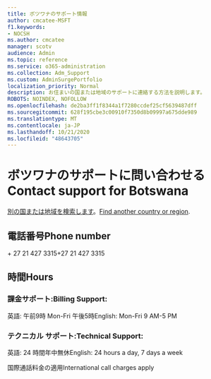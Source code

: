 ```yaml
---
title: ボツワナのサポート情報
author: cmcatee-MSFT
f1.keywords:
- NOCSH
ms.author: cmcatee
manager: scotv
audience: Admin
ms.topic: reference
ms.service: o365-administration
ms.collection: Adm_Support
ms.custom: AdminSurgePortfolio
localization_priority: Normal
description: お住まいの国または地域のサポートに連絡する方法を説明します。
ROBOTS: NOINDEX, NOFOLLOW
ms.openlocfilehash: de2ba3ff1f8344a1f7280ccdef25cf5639487dff
ms.sourcegitcommit: 628f195cbe3c00910f7350d8b09997a675dde989
ms.translationtype: MT
ms.contentlocale: ja-JP
ms.lasthandoff: 10/21/2020
ms.locfileid: "48643705"
---
```

# <a name="contact-support-for-botswana"></a><span data-ttu-id="54735-103">ボツワナのサポートに問い合わせる</span><span class="sxs-lookup"><span data-stu-id="54735-103">Contact support for Botswana</span></span>

<span data-ttu-id="54735-104">[別の国または地域を検索します](../contact-support-for-business-products.md)。</span><span class="sxs-lookup"><span data-stu-id="54735-104">[Find another country or region](../contact-support-for-business-products.md).</span></span>

## <a name="phone-number"></a><span data-ttu-id="54735-105">電話番号</span><span class="sxs-lookup"><span data-stu-id="54735-105">Phone number</span></span>
<span data-ttu-id="54735-106">+ 27 21 427 3315</span><span class="sxs-lookup"><span data-stu-id="54735-106">+27 21 427 3315</span></span>

## <a name="hours"></a><span data-ttu-id="54735-107">時間</span><span class="sxs-lookup"><span data-stu-id="54735-107">Hours</span></span>
### <a name="billing-support"></a><span data-ttu-id="54735-108">課金サポート:</span><span class="sxs-lookup"><span data-stu-id="54735-108">Billing Support:</span></span>

<span data-ttu-id="54735-109">英語: 午前9時 Mon-Fri 午後5時</span><span class="sxs-lookup"><span data-stu-id="54735-109">English: Mon-Fri 9 AM-5 PM</span></span>

### <a name="technical-support"></a><span data-ttu-id="54735-110">テクニカル サポート:</span><span class="sxs-lookup"><span data-stu-id="54735-110">Technical Support:</span></span>

<span data-ttu-id="54735-111">英語: 24 時間年中無休</span><span class="sxs-lookup"><span data-stu-id="54735-111">English: 24 hours a day, 7 days a week</span></span>

<span data-ttu-id="54735-112">国際通話料金の適用</span><span class="sxs-lookup"><span data-stu-id="54735-112">International call charges apply</span></span>
